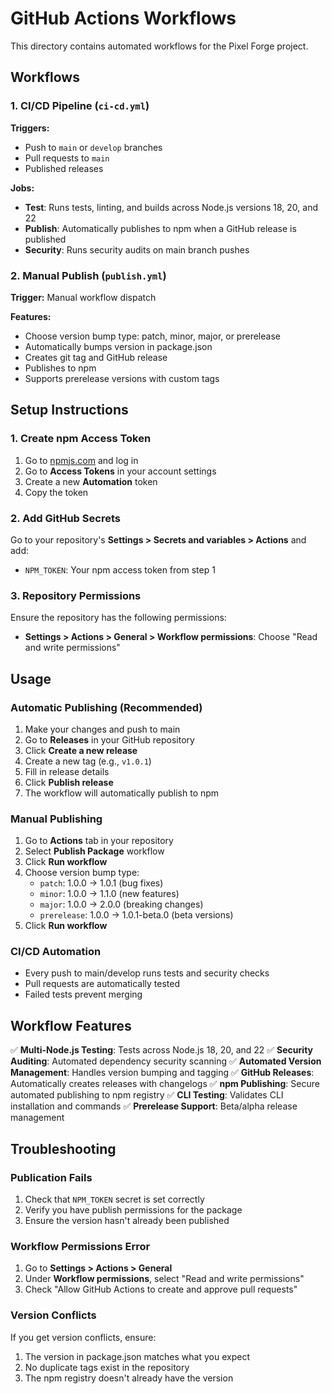 # GitHub Actions Workflows

This directory contains automated workflows for the Pixel Forge project.

## Workflows

### 1. CI/CD Pipeline (`ci-cd.yml`)

**Triggers:**
- Push to `main` or `develop` branches
- Pull requests to `main`
- Published releases

**Jobs:**
- **Test**: Runs tests, linting, and builds across Node.js versions 18, 20, and 22
- **Publish**: Automatically publishes to npm when a GitHub release is published
- **Security**: Runs security audits on main branch pushes

### 2. Manual Publish (`publish.yml`)

**Trigger:** Manual workflow dispatch

**Features:**
- Choose version bump type: patch, minor, major, or prerelease
- Automatically bumps version in package.json
- Creates git tag and GitHub release
- Publishes to npm
- Supports prerelease versions with custom tags

## Setup Instructions

### 1. Create npm Access Token

1. Go to [npmjs.com](https://www.npmjs.com) and log in
2. Go to **Access Tokens** in your account settings
3. Create a new **Automation** token
4. Copy the token

### 2. Add GitHub Secrets

Go to your repository's **Settings > Secrets and variables > Actions** and add:

- `NPM_TOKEN`: Your npm access token from step 1

### 3. Repository Permissions

Ensure the repository has the following permissions:
- **Settings > Actions > General > Workflow permissions**: Choose "Read and write permissions"

## Usage

### Automatic Publishing (Recommended)

1. Make your changes and push to main
2. Go to **Releases** in your GitHub repository
3. Click **Create a new release**
4. Create a new tag (e.g., `v1.0.1`)
5. Fill in release details
6. Click **Publish release**
7. The workflow will automatically publish to npm

### Manual Publishing

1. Go to **Actions** tab in your repository
2. Select **Publish Package** workflow
3. Click **Run workflow**
4. Choose version bump type:
   - `patch`: 1.0.0 → 1.0.1 (bug fixes)
   - `minor`: 1.0.0 → 1.1.0 (new features)
   - `major`: 1.0.0 → 2.0.0 (breaking changes)
   - `prerelease`: 1.0.0 → 1.0.1-beta.0 (beta versions)
5. Click **Run workflow**

### CI/CD Automation

- Every push to main/develop runs tests and security checks
- Pull requests are automatically tested
- Failed tests prevent merging

## Workflow Features

✅ **Multi-Node.js Testing**: Tests across Node.js 18, 20, and 22
✅ **Security Auditing**: Automated dependency security scanning
✅ **Automated Version Management**: Handles version bumping and tagging
✅ **GitHub Releases**: Automatically creates releases with changelogs
✅ **npm Publishing**: Secure automated publishing to npm registry
✅ **CLI Testing**: Validates CLI installation and commands
✅ **Prerelease Support**: Beta/alpha release management

## Troubleshooting

### Publication Fails

1. Check that `NPM_TOKEN` secret is set correctly
2. Verify you have publish permissions for the package
3. Ensure the version hasn't already been published

### Workflow Permissions Error

1. Go to **Settings > Actions > General**
2. Under **Workflow permissions**, select "Read and write permissions"
3. Check "Allow GitHub Actions to create and approve pull requests"

### Version Conflicts

If you get version conflicts, ensure:
1. The version in package.json matches what you expect
2. No duplicate tags exist in the repository
3. The npm registry doesn't already have the version 
